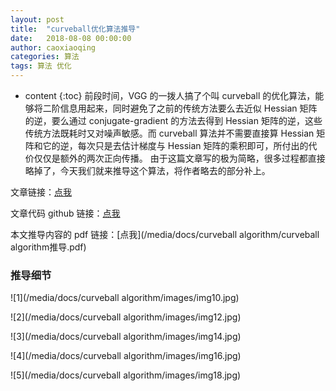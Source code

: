```yaml
---
layout: post
title:  "curveball优化算法推导"
date:   2018-08-08 00:00:00
author: caoxiaoqing
categories: 算法
tags: 算法 优化 
---
```


* content
{:toc}
前段时间，VGG 的一拨人搞了个叫 curveball 的优化算法，能够将二阶信息用起来，同时避免了之前的传统方法要么去近似 Hessian 矩阵的逆，要么通过 conjugate-gradient 的方法去得到 Hessian 矩阵的逆，这些传统方法既耗时又对噪声敏感。而 curveball 算法并不需要直接算 Hessian 矩阵和它的逆，每次只是去估计梯度与 Hessian 矩阵的乘积即可，所付出的代价仅仅是额外的两次正向传播。 由于这篇文章写的极为简略，很多过程都直接略掉了，今天我们就来推导这个算法，将作者略去的部分补上。

文章链接：[点我](https://arxiv.org/abs/1805.08095)

文章代码 github 链接：[点我](https://github.com/jotaf98/curveball)

本文推导内容的 pdf 链接：[点我](/media/docs/curveball algorithm/curveball algorithm推导.pdf)



### 推导细节

![1](/media/docs/curveball algorithm/images/img10.jpg)

![2](/media/docs/curveball algorithm/images/img12.jpg)

![3](/media/docs/curveball algorithm/images/img14.jpg)

![4](/media/docs/curveball algorithm/images/img16.jpg)

![5](/media/docs/curveball algorithm/images/img18.jpg)